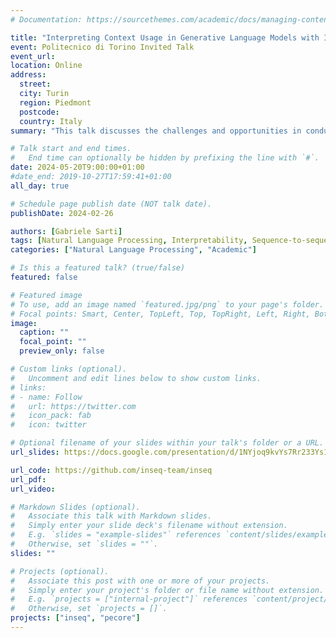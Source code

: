 ```yaml
---
# Documentation: https://sourcethemes.com/academic/docs/managing-content/

title: "Interpreting Context Usage in Generative Language Models with Inseq and PECoRe"
event: Politecnico di Torino Invited Talk
event_url:
location: Online
address:
  street:
  city: Turin
  region: Piedmont
  postcode:
  country: Italy
summary: "This talk discusses the challenges and opportunities in conducting interpretability analyses of generative language models. We begin by presenting Inseq, an open-source toolkit for advanced feature attribution analyses of language models. The usage of Inseq is illustrated through examples of state-of-the-art approaches contrastive attribution, input dependence and locating factual knowledge in intermediate model representations. Then, we introduce Plausibility Evaluation of Context Reliance (PECoRe), an end-to-end interpretability framework using model internals  to detect context-dependent spans in model generations and trace their prediction back to salient tokens in the available context. The usage of PECoRe is showcased on various generative tasks, including machine translation, story generation and retrieval-augmented question answering."

# Talk start and end times.
#   End time can optionally be hidden by prefixing the line with `#`.
date: 2024-05-20T9:00:00+01:00
#date_end: 2019-10-27T17:59:41+01:00
all_day: true

# Schedule page publish date (NOT talk date).
publishDate: 2024-02-26

authors: [Gabriele Sarti]
tags: [Natural Language Processing, Interpretability, Sequence-to-sequence, Language Modeling, Feature Attribution]
categories: ["Natural Language Processing", "Academic"]

# Is this a featured talk? (true/false)
featured: false

# Featured image
# To use, add an image named `featured.jpg/png` to your page's folder. 
# Focal points: Smart, Center, TopLeft, Top, TopRight, Left, Right, BottomLeft, Bottom, BottomRight.
image:
  caption: ""
  focal_point: ""
  preview_only: false

# Custom links (optional).
#   Uncomment and edit lines below to show custom links.
# links:
# - name: Follow
#   url: https://twitter.com
#   icon_pack: fab
#   icon: twitter

# Optional filename of your slides within your talk's folder or a URL.
url_slides: https://docs.google.com/presentation/d/1NYjoq9kvYs7Rr233Ys1YPZhCRzCLwHO3KIAMElYsqkY/edit#slide=id.p

url_code: https://github.com/inseq-team/inseq
url_pdf:
url_video:

# Markdown Slides (optional).
#   Associate this talk with Markdown slides.
#   Simply enter your slide deck's filename without extension.
#   E.g. `slides = "example-slides"` references `content/slides/example-slides.md`.
#   Otherwise, set `slides = ""`.
slides: ""

# Projects (optional).
#   Associate this post with one or more of your projects.
#   Simply enter your project's folder or file name without extension.
#   E.g. `projects = ["internal-project"]` references `content/project/deep-learning/index.md`.
#   Otherwise, set `projects = []`.
projects: ["inseq", "pecore"]
---
```

